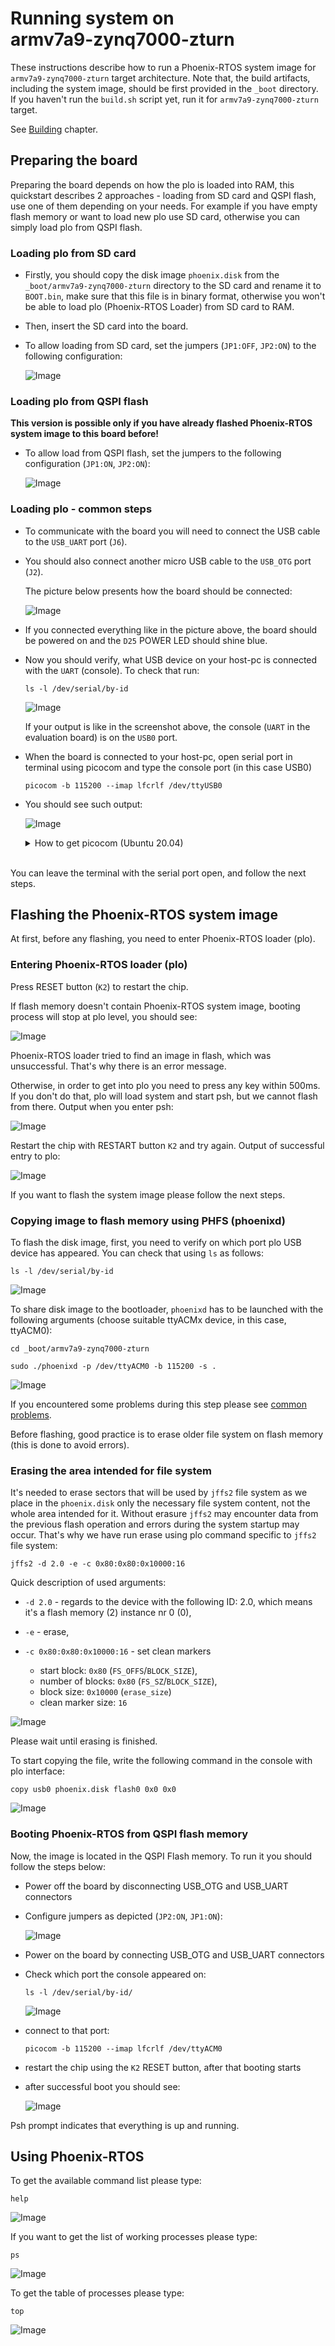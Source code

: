 # Running system on <nobr>armv7a9-zynq7000-zturn</nobr>

These instructions describe how to run a Phoenix-RTOS system image for `armv7a9-zynq7000-zturn` target architecture.
Note that, the build artifacts, including the system image, should be first provided in the `_boot` directory.
If you haven't run the `build.sh` script yet, run it for `armv7a9-zynq7000-zturn` target.

See [Building](../../building/index.md) chapter.

## Preparing the board

Preparing the board depends on how the plo is loaded into RAM, this quickstart describes 2 approaches - loading from SD
card and QSPI flash, use one of them depending on your needs. For example if you have empty flash memory or want to
load new plo use SD card, otherwise you can simply load plo from QSPI flash.

### Loading plo from SD card

- Firstly, you should copy the disk image `phoenix.disk` from the `_boot/armv7a9-zynq7000-zturn` directory to the SD
  card and rename it to `BOOT.bin`, make sure that this file is in binary format, otherwise you won't be able to load
  plo (Phoenix-RTOS Loader) from SD card to RAM.

- Then, insert the SD card into the board.

- To allow loading from SD card, set the jumpers (`JP1:OFF`, `JP2:ON`) to the following configuration:

  ![Image](../../_static/images/quickstart/armv7a9-zynq7000/zynq7000-zturn-sd-boot.jpg)

### Loading plo from QSPI flash

**This version is possible only if you have already flashed Phoenix-RTOS system image to this board before!**

- To allow load from QSPI flash, set the jumpers to the following configuration (`JP1:ON`, `JP2:ON`):

  ![Image](../../_static/images/quickstart/armv7a9-zynq7000/zynq7000-zturn-flash-boot.jpg)

### Loading plo - common steps

- To communicate with the board you will need to connect the USB cable to the `USB_UART` port (`J6`).

- You should also connect another micro USB cable to the `USB_OTG` port (`J2`).

  The picture below presents how the board should be connected:

  ![Image](../../_static/images/quickstart/armv7a9-zynq7000/zynq7000-zturn-connections.jpg)

- If you connected everything like in the picture above, the board should be powered on and the `D25` POWER LED should
  shine blue.

- Now you should verify, what USB device on your host-pc is connected with the `UART` (console). To check that run:

  ```console
  ls -l /dev/serial/by-id
  ```

  ![Image](../../_static/images/quickstart/armv7a9-zynq7000/zynq7000-zturn-ls.png)

  If your output is like in the screenshot above, the console (`UART` in the evaluation board) is on the `USB0` port.

- When the board is connected to your host-pc, open serial port in terminal using picocom and type the console port
  (in this case USB0)

  ```console
  picocom -b 115200 --imap lfcrlf /dev/ttyUSB0
  ```

- You should see such output:
  
  ![Image](../../_static/images/quickstart/armv7a9-zynq7000/zynq7000-zturn-picocom.png)

  <details>
  <summary>How to get picocom (Ubuntu 20.04)</summary>

  ```console
  sudo apt-get update && \
  sudo apt-get install picocom
  ```

  To use picocom without sudo privileges run this command and then restart:

  ```console
  sudo usermod -a -G dialout <yourname>
  ```

  </details>
  </br>

You can leave the terminal with the serial port open, and follow the next steps.

## Flashing the Phoenix-RTOS system image

At first, before any flashing, you need to enter Phoenix-RTOS loader (plo).

### Entering Phoenix-RTOS loader (plo)

Press RESET button (`K2`) to restart the chip.

If flash memory doesn't contain Phoenix-RTOS system image, booting process will stop at plo level, you should see:

![Image](../../_static/images/quickstart/armv7a9-zynq7000/zynq7000-zturn-magic.png)

Phoenix-RTOS loader tried to find an image in flash, which was unsuccessful. That's why there is an error message.

Otherwise, in order to get into plo you need to press any key within 500ms. If you don't do that, plo will load system
and start psh, but we cannot flash from there. Output when you enter psh:

![Image](../../_static/images/quickstart/armv7a9-zynq7000/zynq7000-zturn-psh.png)

Restart the chip with RESTART button `K2` and try again. Output of successful entry to plo:

![Image](../../_static/images/quickstart/armv7a9-zynq7000/zynq7000-zturn-plo.png)

If you want to flash the system image please follow the next steps.

### Copying image to flash memory using PHFS (phoenixd)

To flash the disk image, first, you need to verify on which port plo USB device has appeared. You can check that using
`ls` as follows:

```console
ls -l /dev/serial/by-id
```

![Image](../../_static/images/quickstart/armv7a9-zynq7000/zynq7000-ls-2.png)

To share disk image to the bootloader, `phoenixd` has to be launched with the following arguments (choose suitable
ttyACMx device, in this case, ttyACM0):

```console
cd _boot/armv7a9-zynq7000-zturn
```

```console
sudo ./phoenixd -p /dev/ttyACM0 -b 115200 -s .
```

![Image](../../_static/images/quickstart/armv7a9-zynq7000/zynq7000-zturn-phoenixd.png)

If you encountered some problems during this step please see
[common problems](index.md#common-problems-on-zynq7000-boards).

Before flashing, good practice is to erase older file system on flash memory (this is done to avoid errors).

### Erasing the area intended for file system

It's needed to erase sectors that will be used by `jffs2` file system as we place in the `phoenix.disk`
 only the necessary file system content, not the whole area intended for it.
Without erasure `jffs2` may encounter data from the previous flash operation and errors
 during the system startup may occur.
That's why we have run erase using plo command specific to `jffs2` file system:

```console
jffs2 -d 2.0 -e -c 0x80:0x80:0x10000:16
```

Quick description of used arguments:

- `-d 2.0` - regards to the device with the following ID: 2.0, which means it's a flash memory (2) instance nr 0 (0),

- `-e` - erase,

- `-c 0x80:0x80:0x10000:16` - set clean markers
  - start block: `0x80` (`FS_OFFS`/`BLOCK_SIZE`),
  - number of blocks: `0x80` (`FS_SZ`/`BLOCK_SIZE`),
  - block size: `0x10000` (`erase_size`)
  - clean marker size: `16`

![Image](../../_static/images/quickstart/armv7a9-zynq7000/zynq7000-zturn-plo-erase.png)

Please wait until erasing is finished.

To start copying the file, write the following command in the console with plo interface:

```console
copy usb0 phoenix.disk flash0 0x0 0x0
```

![Image](../../_static/images/quickstart/armv7a9-zynq7000/zynq7000-plo-copy.png)

### Booting Phoenix-RTOS from QSPI flash memory

Now, the image is located in the QSPI Flash memory.
To run it you should follow the steps below:

- Power off the board by disconnecting USB_OTG and USB_UART connectors

- Configure jumpers as depicted (`JP2:ON`, `JP1:ON`):

  ![Image](../../_static/images/quickstart/armv7a9-zynq7000/zynq7000-zturn-flash-boot.jpg)

- Power on the board by connecting USB_OTG and USB_UART connectors

- Check which port the console appeared on:

  ```console
  ls -l /dev/serial/by-id/
  ```

  ![Image](../../_static/images/quickstart/armv7a9-zynq7000/zynq7000-ls-3.png)

- connect to that port:

  ```console
  picocom -b 115200 --imap lfcrlf /dev/ttyACM0
  ```

- restart the chip using the `K2` RESET button, after that booting starts

- after successful boot you should see:

  ![Image](../../_static/images/quickstart/armv7a9-zynq7000/zynq7000-qspi-start.png)

Psh prompt indicates that everything is up and running.

## Using Phoenix-RTOS

To get the available command list please type:

```console
help
```

![Image](../../_static/images/quickstart/armv7a9-zynq7000/zynq7000-help.png)

If you want to get the list of working processes please type:

```console
ps
```

![Image](../../_static/images/quickstart/armv7a9-zynq7000/zynq7000-ps.png)

To get the table of processes please type:

```console
top
```

![Image](../../_static/images/quickstart/armv7a9-zynq7000/zynq7000-top.png)
